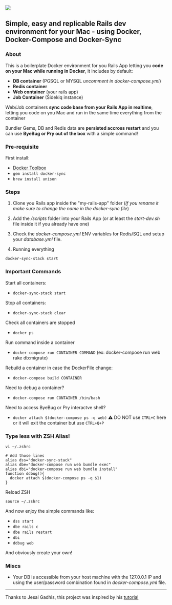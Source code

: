 ![](http://i.imgur.com/GpOR4F5.png)

Simple, easy and replicable Rails dev environment for your Mac - using Docker, Docker-Compose and Docker-Sync
---

### About

This is a boilerplate Docker environment for you Rails App letting you **code on your Mac while running in Docker**, it includes by default:
- **DB container** (PGSQL or MYSQL *uncomment in docker-compose.yml*)
- **Redis container**
- **Web container** (your rails app)
- **Job Container** (Sidekiq instance)

Web/Job containers **sync code base from your Rails App in realtime**, letting you code on you Mac and run in the same time everything from the container

Bundler Gems, DB and Redis data are **persisted accross restart** and you can use **ByeBug or Pry out of the box** with a simple command!

### Pre-requisite

First install:
- [Docker Toolbox](https://www.docker.com/products/docker-toolbox)
- ```gem install docker-sync```
- ```brew install unison```


### Steps

1. Clone you Rails app inside the "my-rails-app" folder (*If you rename it make sure to change the name in the docker-sync file*)

2. Add the */scripts* folder into your Rails App (or at least the *start-dev.sh* file inside it if you already have one)

3. Check the *docker-compose.yml* ENV variables for Redis/SQL and setup your *database.yml* file.

4. Running everything

```
docker-sync-stack start
```

### Important Commands

Start all containers:
- ```docker-sync-stack start```

Stop all containers:
- ```docker-sync-stack clear```

Check all containers are stopped
- ```docker ps```

Run command inside a container
- ```docker-compose run CONTAINER COMMAND``` (ex: docker-compose run web rake db:migrate)

Rebuild a container in case the DockerFile change:
- ```docker-compose build CONTAINER```

Need to debug a container?
- ```docker-compose run CONTAINER /bin/bash```

Need to access ByeBug or Pry interactve shell?
- ```docker attach $(docker-compose ps -q web)``` :warning: DO NOT use ```CTRL+C``` here or it will exit the container but use ```CTRL+Q+P```


### Type less with ZSH Alias!

```vi ~/.zshrc```

```
# Add those lines
alias dss="docker-sync-stack"
alias dbe="docker-compose run web bundle exec"
alias dbi="docker-compose run web bundle install"
function ddbug(){
  docker attach $(docker-compose ps -q $1)
}
```

Reload ZSH
```
source ~/.zshrc
```

And now enjoy the simple commands like:
- ```dss start```
- ```dbe rails c```
- ```dbe rails restart```
- ```dbi```
- ```ddbug web```

And obviously create your own!

### Miscs

- Your DB is accessible from your host machine with the 127.0.0.1 IP and using the user/password combination found in *docker-compose.yml* file.


----
Thanks to Jesal Gadhis, this project was inspired by his  [tutorial](https://jes.al/2016/09/setting-up-a-rails-development-environment-using-docker/)
